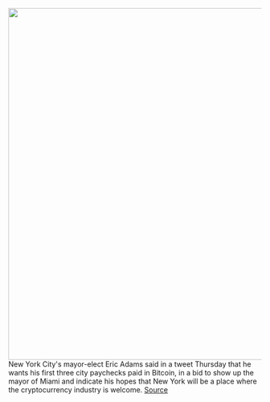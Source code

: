 <img src='https://cdn.vox-cdn.com/thumbor/PEGNQDdR4jU57wNWLifi3T7LmEA=/0x0:2040x1360/1200x800/filters:focal(857x517:1183x843)/cdn.vox-cdn.com/uploads/chorus_image/image/70096109/jbareham_180313_1777_bitcoin_cryptocurrency_0002.0.jpg' width='700px' /><br/>
New York City's mayor-elect Eric Adams said in a tweet Thursday that he wants his first three city paychecks paid in Bitcoin, in a bid to show up the mayor of Miami and indicate his hopes that New York will be a place where the cryptocurrency industry is welcome.
<a href='https://www.theverge.com/2021/11/4/22764104/new-york-city-mayor-elect-eric-adams-announces-bitcoin-paycheck-miami'> Source <a/>